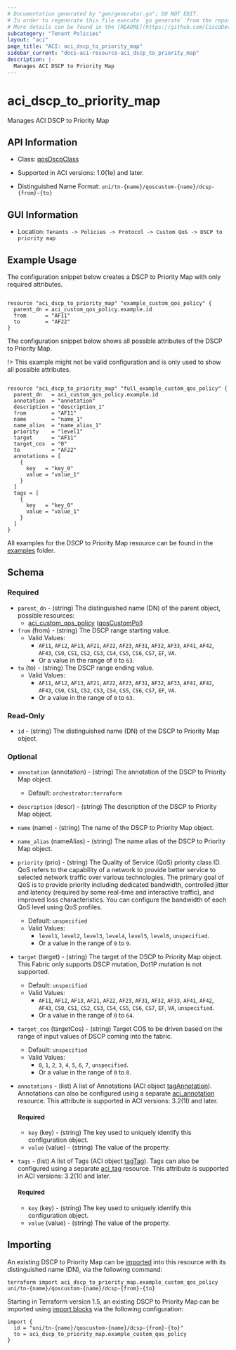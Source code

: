 ```yaml
---
# Documentation generated by "gen/generator.go"; DO NOT EDIT.
# In order to regenerate this file execute `go generate` from the repository root.
# More details can be found in the [README](https://github.com/CiscoDevNet/terraform-provider-aci/blob/master/README.md).
subcategory: "Tenant Policies"
layout: "aci"
page_title: "ACI: aci_dscp_to_priority_map"
sidebar_current: "docs-aci-resource-aci_dscp_to_priority_map"
description: |-
  Manages ACI DSCP to Priority Map
---
```


# aci_dscp_to_priority_map #

Manages ACI DSCP to Priority Map



## API Information ##

* Class: [qosDscpClass](https://pubhub.devnetcloud.com/media/model-doc-latest/docs/app/index.html#/objects/qosDscpClass/overview)

* Supported in ACI versions: 1.0(1e) and later.

* Distinguished Name Format: `uni/tn-{name}/qoscustom-{name}/dcsp-{from}-{to}`

## GUI Information ##

* Location: `Tenants -> Policies -> Protocol -> Custom QoS -> DSCP to priority map`

## Example Usage ##

The configuration snippet below creates a DSCP to Priority Map with only required attributes.

```hcl

resource "aci_dscp_to_priority_map" "example_custom_qos_policy" {
  parent_dn = aci_custom_qos_policy.example.id
  from      = "AF11"
  to        = "AF22"
}

```
The configuration snippet below shows all possible attributes of the DSCP to Priority Map.

!> This example might not be valid configuration and is only used to show all possible attributes.

```hcl

resource "aci_dscp_to_priority_map" "full_example_custom_qos_policy" {
  parent_dn   = aci_custom_qos_policy.example.id
  annotation  = "annotation"
  description = "description_1"
  from        = "AF11"
  name        = "name_1"
  name_alias  = "name_alias_1"
  priority    = "level1"
  target      = "AF11"
  target_cos  = "0"
  to          = "AF22"
  annotations = [
    {
      key   = "key_0"
      value = "value_1"
    }
  ]
  tags = [
    {
      key   = "key_0"
      value = "value_1"
    }
  ]
}

```

All examples for the DSCP to Priority Map resource can be found in the [examples](https://github.com/CiscoDevNet/terraform-provider-aci/tree/master/examples/resources/aci_dscp_to_priority_map) folder.

## Schema ##

### Required ###

* `parent_dn` - (string) The distinguished name (DN) of the parent object, possible resources:
  - [aci_custom_qos_policy](https://registry.terraform.io/providers/CiscoDevNet/aci/latest/docs/resources/custom_qos_policy) ([qosCustomPol](https://pubhub.devnetcloud.com/media/model-doc-latest/docs/app/index.html#/objects/qosCustomPol/overview))
* `from` (from) - (string) The DSCP range starting value.
  - Valid Values:
    * `AF11`, `AF12`, `AF13`, `AF21`, `AF22`, `AF23`, `AF31`, `AF32`, `AF33`, `AF41`, `AF42`, `AF43`, `CS0`, `CS1`, `CS2`, `CS3`, `CS4`, `CS5`, `CS6`, `CS7`, `EF`, `VA`.
    * Or a value in the range of `0` to `63`.
* `to` (to) - (string) The DSCP range ending value.
  - Valid Values:
    * `AF11`, `AF12`, `AF13`, `AF21`, `AF22`, `AF23`, `AF31`, `AF32`, `AF33`, `AF41`, `AF42`, `AF43`, `CS0`, `CS1`, `CS2`, `CS3`, `CS4`, `CS5`, `CS6`, `CS7`, `EF`, `VA`.
    * Or a value in the range of `0` to `63`.

### Read-Only ###

* `id` - (string) The distinguished name (DN) of the DSCP to Priority Map object.

### Optional ###

* `annotation` (annotation) - (string) The annotation of the DSCP to Priority Map object.
  - Default: `orchestrator:terraform`
* `description` (descr) - (string) The description of the DSCP to Priority Map object.
* `name` (name) - (string) The name of the DSCP to Priority Map object.
* `name_alias` (nameAlias) - (string) The name alias of the DSCP to Priority Map object.
* `priority` (prio) - (string) The Quality of Service (QoS) priority class ID. QoS refers to the capability of a network to provide better service to selected network traffic over various technologies. The primary goal of QoS is to provide priority including dedicated bandwidth, controlled jitter and latency (required by some real-time and interactive traffic), and improved loss characteristics. You can configure the bandwidth of each QoS level using QoS profiles.
  - Default: `unspecified`
  - Valid Values:
    * `level1`, `level2`, `level3`, `level4`, `level5`, `level6`, `unspecified`.
    * Or a value in the range of `0` to `9`.
* `target` (target) - (string) The target of the DSCP to Priority Map object. This Fabric only supports DSCP mutation, Dot1P mutation is not supported.
  - Default: `unspecified`
  - Valid Values:
    * `AF11`, `AF12`, `AF13`, `AF21`, `AF22`, `AF23`, `AF31`, `AF32`, `AF33`, `AF41`, `AF42`, `AF43`, `CS0`, `CS1`, `CS2`, `CS3`, `CS4`, `CS5`, `CS6`, `CS7`, `EF`, `VA`, `unspecified`.
    * Or a value in the range of `0` to `64`.
* `target_cos` (targetCos) - (string) Target COS to be driven based on the range of input values of DSCP coming into the fabric.
  - Default: `unspecified`
  - Valid Values:
    * `0`, `1`, `2`, `3`, `4`, `5`, `6`, `7`, `unspecified`.
    * Or a value in the range of `0` to `8`.
* `annotations` - (list) A list of Annotations (ACI object [tagAnnotation](https://pubhub.devnetcloud.com/media/model-doc-latest/docs/app/index.html#/objects/tagAnnotation/overview)). Annotations can also be configured using a separate [aci_annotation](https://registry.terraform.io/providers/CiscoDevNet/aci/latest/docs/resources/annotation) resource. This attribute is supported in ACI versions: 3.2(1l) and later.
  #### Required ####
  
    * `key` (key) - (string) The key used to uniquely identify this configuration object.
    * `value` (value) - (string) The value of the property.
* `tags` - (list) A list of Tags (ACI object [tagTag](https://pubhub.devnetcloud.com/media/model-doc-latest/docs/app/index.html#/objects/tagTag/overview)). Tags can also be configured using a separate [aci_tag](https://registry.terraform.io/providers/CiscoDevNet/aci/latest/docs/resources/tag) resource. This attribute is supported in ACI versions: 3.2(1l) and later.
  #### Required ####
  
    * `key` (key) - (string) The key used to uniquely identify this configuration object.
    * `value` (value) - (string) The value of the property.

## Importing

An existing DSCP to Priority Map can be [imported](https://www.terraform.io/docs/import/index.html) into this resource with its distinguished name (DN), via the following command:

```
terraform import aci_dscp_to_priority_map.example_custom_qos_policy uni/tn-{name}/qoscustom-{name}/dcsp-{from}-{to}
```

Starting in Terraform version 1.5, an existing DSCP to Priority Map can be imported
using [import blocks](https://developer.hashicorp.com/terraform/language/import) via the following configuration:

```
import {
  id = "uni/tn-{name}/qoscustom-{name}/dcsp-{from}-{to}"
  to = aci_dscp_to_priority_map.example_custom_qos_policy
}
```
